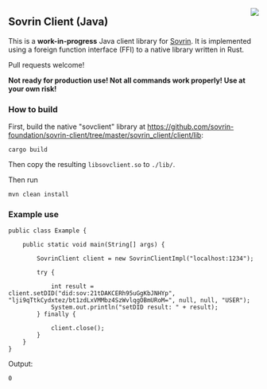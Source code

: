 <a href="https://sovrin.org/" target="_blank"><img src="https://avatars2.githubusercontent.com/u/22057628?v=3&s=50" align="right"></a>

## Sovrin Client (Java)

This is a **work-in-progress** Java client library for [Sovrin](https://sovrin.org/). It is implemented using a foreign function interface (FFI) to a native library written in Rust.

Pull requests welcome!

**Not ready for production use! Not all commands work properly! Use at your own risk!**

### How to build

First, build the native "sovclient" library at https://github.com/sovrin-foundation/sovrin-client/tree/master/sovrin_client/client/lib:

	cargo build

Then copy the resulting `libsovclient.so` to `./lib/`.

Then run

    mvn clean install

### Example use

	public class Example {
	
		public static void main(String[] args) {
	
			SovrinClient client = new SovrinClientImpl("localhost:1234");
	
			try {
	
				int result = client.setDID("did:sov:21tDAKCERh95uGgKbJNHYp", "lji9qTtkCydxtez/bt1zdLxVMMbz4SzWvlqgOBmURoM=", null, null, "USER");
				System.out.println("setDID result: " + result);
			} finally {
	
				client.close();
			}
		}
	}

Output:

	0
